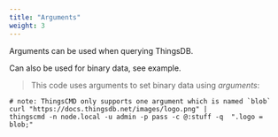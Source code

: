 ```yaml
---
title: "Arguments"
weight: 3
---
```


Arguments can be used when querying ThingsDB.

Can also be used for binary data, see example.

> This code uses arguments to set binary data using *arguments*:

```shell
# note: ThingsCMD only supports one argument which is named `blob`
curl "https://docs.thingsdb.net/images/logo.png" |
thingscmd -n node.local -u admin -p pass -c @:stuff -q  ".logo = blob;"
```
